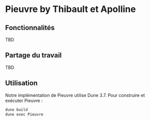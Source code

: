 # Pieuvre by Thibault et Apolline

## Fonctionnalités

TBD

## Partage du travail

TBD

## Utilisation

Notre implémentation de Pieuvre utilise Dune 3.7. Pour construire et exécuter Pieuvre :
```sh
dune build
dune exec Pieuvre
```